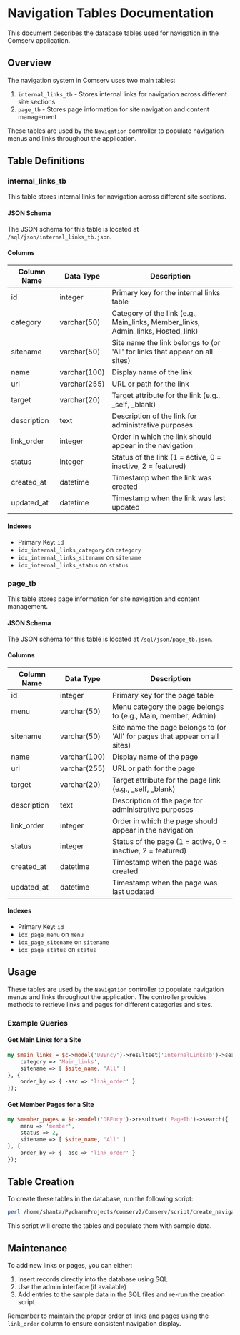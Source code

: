 # Navigation Tables Documentation

This document describes the database tables used for navigation in the Comserv application.

## Overview

The navigation system in Comserv uses two main tables:

1. `internal_links_tb` - Stores internal links for navigation across different site sections
2. `page_tb` - Stores page information for site navigation and content management

These tables are used by the `Navigation` controller to populate navigation menus and links throughout the application.

## Table Definitions

### internal_links_tb

This table stores internal links for navigation across different site sections.

#### JSON Schema

The JSON schema for this table is located at `/sql/json/internal_links_tb.json`.

#### Columns

| Column Name | Data Type | Description |
|-------------|-----------|-------------|
| id | integer | Primary key for the internal links table |
| category | varchar(50) | Category of the link (e.g., Main_links, Member_links, Admin_links, Hosted_link) |
| sitename | varchar(50) | Site name the link belongs to (or 'All' for links that appear on all sites) |
| name | varchar(100) | Display name of the link |
| url | varchar(255) | URL or path for the link |
| target | varchar(20) | Target attribute for the link (e.g., _self, _blank) |
| description | text | Description of the link for administrative purposes |
| link_order | integer | Order in which the link should appear in the navigation |
| status | integer | Status of the link (1 = active, 0 = inactive, 2 = featured) |
| created_at | datetime | Timestamp when the link was created |
| updated_at | datetime | Timestamp when the link was last updated |

#### Indexes

- Primary Key: `id`
- `idx_internal_links_category` on `category`
- `idx_internal_links_sitename` on `sitename`
- `idx_internal_links_status` on `status`

### page_tb

This table stores page information for site navigation and content management.

#### JSON Schema

The JSON schema for this table is located at `/sql/json/page_tb.json`.

#### Columns

| Column Name | Data Type | Description |
|-------------|-----------|-------------|
| id | integer | Primary key for the page table |
| menu | varchar(50) | Menu category the page belongs to (e.g., Main, member, Admin) |
| sitename | varchar(50) | Site name the page belongs to (or 'All' for pages that appear on all sites) |
| name | varchar(100) | Display name of the page |
| url | varchar(255) | URL or path for the page |
| target | varchar(20) | Target attribute for the page link (e.g., _self, _blank) |
| description | text | Description of the page for administrative purposes |
| link_order | integer | Order in which the page should appear in the navigation |
| status | integer | Status of the page (1 = active, 0 = inactive, 2 = featured) |
| created_at | datetime | Timestamp when the page was created |
| updated_at | datetime | Timestamp when the page was last updated |

#### Indexes

- Primary Key: `id`
- `idx_page_menu` on `menu`
- `idx_page_sitename` on `sitename`
- `idx_page_status` on `status`

## Usage

These tables are used by the `Navigation` controller to populate navigation menus and links throughout the application. The controller provides methods to retrieve links and pages for different categories and sites.

### Example Queries

#### Get Main Links for a Site

```perl
my $main_links = $c->model('DBEncy')->resultset('InternalLinksTb')->search({
    category => 'Main_links',
    sitename => [ $site_name, 'All' ]
}, {
    order_by => { -asc => 'link_order' }
});
```

#### Get Member Pages for a Site

```perl
my $member_pages = $c->model('DBEncy')->resultset('PageTb')->search({
    menu => 'member',
    status => 2,
    sitename => [ $site_name, 'All' ]
}, {
    order_by => { -asc => 'link_order' }
});
```

## Table Creation

To create these tables in the database, run the following script:

```bash
perl /home/shanta/PycharmProjects/comserv2/Comserv/script/create_navigation_tables.pl
```

This script will create the tables and populate them with sample data.

## Maintenance

To add new links or pages, you can either:

1. Insert records directly into the database using SQL
2. Use the admin interface (if available)
3. Add entries to the sample data in the SQL files and re-run the creation script

Remember to maintain the proper order of links and pages using the `link_order` column to ensure consistent navigation display.